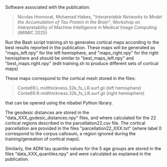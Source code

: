 Software associated with the publication:
> Nicolas Honnorat, Mohamad Habes, "*Interpretable Networks to Model the Accumulation of Tau Protein in the Brain*", Workshop on Interpretability of Machine Intelligence in Medical Image Computing (iMIMIC 2025)

Run the Bash script training.sh 
to generates cortical maps according to the best results reported in the publication.
These maps will be generated as "maps_left.npy" for the left hemisphere, and "maps_right.npy" for the right hemisphere
and should be similar to "best_maps_left.npy" and "best_maps.right.npy" (edit training.sh to produce different sets of cortical maps)


These maps correspond to the cortical mesh stored in the files:
> Conte69.L.midthickness.32k_fs_LR.surf.gii (left hemisphere) <br>
> Conte69.R.midthickness.32k_fs_LR.surf.gii (right hemisphere)

that can be opened using the nibabel Python library.

The geodesic distances are stored in the "data_XXX_godesic_distances.npy" files, and where calculated for the 22 cortical regions described in the parcellation22.csv file. The cortical parcellation are provided in the files "parcellation22_XXX.txt" (where label 0 correspond to the corpus callosum, a region ignored during the training/geneation of cortical maps).

Similarly, the ADNI tau quantile values for the 5 age groups are stored in the files "data_XXX_quantiles.npy" and were calculated as explained in the publication.

